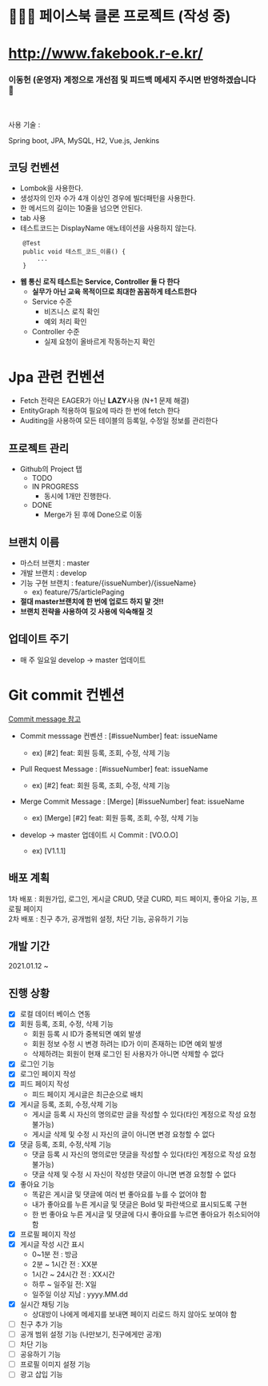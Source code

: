# 👨🏻‍💻 페이스북 클론 프로젝트 (작성 중)

# http://www.fakebook.r-e.kr/
### 이동헌 (운영자) 계정으로 개선점 및 피드백 메세지 주시면 반영하겠습니다 🤗
<br>

사용 기술 : 

Spring boot, JPA, MySQL, H2, Vue.js, Jenkins


## 코딩 컨벤션

- Lombok을 사용한다.
- 생성자의 인자 수가 4개 이상인 경우에 빌더패턴을 사용한다.
- 한 메서드의 길이는 10줄을 넘으면 안된다.
- tab 사용
- 테스트코드는 DisplayName 애노테이션을 사용하지 않는다.

```
    @Test
    public void 테스트_코드_이름() {
        ...
    }
```
- **웹 통신 로직 테스트는 Service, Controller 둘 다 한다**
    - **실무가 아닌 교육 목적이므로 최대한 꼼꼼하게 테스트한다**
    - Service 수준 
        - 비즈니스 로직 확인
        - 예외 처리 확인
    - Controller 수준
        - 실제 요청이 올바르게 작동하는지 확인

# Jpa 관련 컨벤션
- Fetch 전략은 EAGER가 아닌 **LAZY**사용 (N+1 문제 해결)
- EntityGraph 적용하여 필요에 따라 한 번에 fetch 한다
- Auditing을 사용하여 모든 테이블의 등록일, 수정일 정보를 관리한다


## 프로젝트 관리

- Github의 Project 탭
    - TODO
    - IN PROGRESS
        - 동시에 1개만 진행한다.
    - DONE
        - Merge가 된 후에 Done으로 이동
        

## 브랜치 이름

- 마스터 브랜치 : master
- 개발 브랜치 : develop
- 기능 구현 브랜치 : feature/{issueNumber}/{issueName}
    - ex) feature/75/articlePaging
- **절대 master브랜치에 한 번에 업로드 하지 말 것!!**
- **브랜치 전략을 사용하여 깃 사용에 익숙해질 것**
    
    
## 업데이트 주기
- 매 주 일요일 develop -> master 업데이트


# Git commit 컨벤션
[Commit message 참고](https://doublesprogramming.tistory.com/256)
- Commit messsage 컨벤션 : [#issueNumber] feat: issueName
    - ex) [#2] feat: 회원 등록, 조회, 수정, 삭제 기능

- Pull Request Message : [#issueNumber] feat: issueName
    - ex) [#2] feat: 회원 등록, 조회, 수정, 삭제 기능
    
- Merge Commit Message : [Merge] [#issueNumber] feat: issueName
    - ex) [Merge] [#2] feat: 회원 등록, 조회, 수정, 삭제 기능
    
- develop -> master 업데이트 시 Commit : [VO.O.O]
    - ex) [V1.1.1]
    
    
## 배포 계획
1차 배포 : 회원가입, 로그인, 게시글 CRUD, 댓글 CURD, 피드 페이지, 좋아요 기능, 프로필 페이지  
2차 배포 : 친구 추가, 공개범위 설정, 차단 기능, 공유하기 기능


## 개발 기간
2021.01.12 ~ 


## 진행 상황
- [x] 로컬 데이터 베이스 연동
- [x] 회원 등록, 조회, 수정, 삭제 기능
    - 회원 등록 시 ID가 중복되면 예외 발생
    - 회원 정보 수정 시 변경 하려는 ID가 이미 존재하는 ID면 예외 발생
    - 삭제하려는 회원이 현재 로그인 된 사용자가 아니면 삭제할 수 없다
- [x] 로그인 기능
- [x] 로그인 페이지 작성
- [x] 피드 페이지 작성
    - 피드 페이지 게시글은 최근순으로 배치
- [x] 게시글 등록, 조회, 수정,삭제 기능
    - 게시글 등록 시 자신의 명의로만 글을 작성할 수 있다(타인 계정으로 작성 요청 불가능)
    - 게시글 삭제 및 수정 시 자신의 글이 아니면 변경 요청할 수 없다
- [x] 댓글 등록, 조회, 수정,삭제 기능
    - 댓글 등록 시 자신의 명의로만 댓글을 작성할 수 있다(타인 계정으로 작성 요청 불가능)
    - 댓글 삭제 및 수정 시 자신이 작성한 댓글이 아니면 변경 요청할 수 없다
- [x] 좋아요 기능 
    - 똑같은 게시글 및 댓글에 여러 번 좋아요를 누를 수 없어야 함
    - 내가 좋아요를 누른 게시글 및 댓글은 Bold 및 파란색으로 표시되도록 구현
    - 한 번 좋아요 누른 게시글 및 댓글에 다시 좋아요를 누르면 좋아요가 취소되어야 함
- [x] 프로필 페이지 작성
- [x] 게시글 작성 시간 표시
    - 0~1분 전 : 방금
    - 2분 ~ 1시간 전 : XX분
    - 1시간 ~ 24시간 전 : XX시간
    - 하루 ~ 일주일 전: X일
    - 일주일 이상 지남 : yyyy.MM.dd
- [x] 실시간 채팅 기능
    - 상대방이 나에게 메세지를 보내면 페이지 리로드 하지 않아도 보여야 함
- [ ] 친구 추가 기능
- [ ] 공개 범위 설정 기능 (나만보기, 친구에게만 공개)
- [ ] 차단 기능
- [ ] 공유하기 기능
- [ ] 프로필 이미지 설정 기능
- [ ] 광고 삽입 기능
